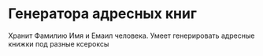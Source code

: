 # Генератора адресных книг
Хранит Фамилию Имя и Емаил человека. Умеет генерировать адресные книжки под разные ксероксы
